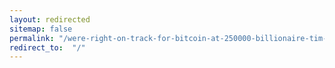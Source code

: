 ```yaml
---
layout: redirected
sitemap: false
permalink: "/were-right-on-track-for-bitcoin-at-250000-billionaire-tim-draper/"
redirect_to:  "/"
---
```


